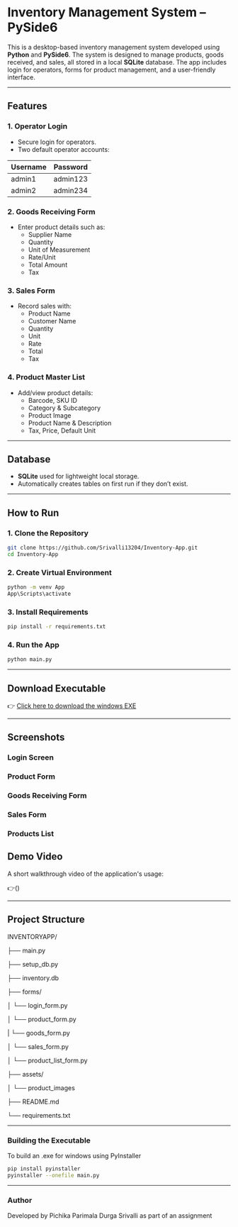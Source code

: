 # Inventory Management System – PySide6

This is a desktop-based inventory management system developed using **Python** and **PySide6**. The system is designed to manage products, goods received, and sales, all stored in a local **SQLite** database. The app includes login for operators, forms for product management, and a user-friendly interface.

---

## Features

### 1. Operator Login
- Secure login for operators.
- Two default operator accounts:
  
| Username | Password |
|----------|----------|
|  admin1  | admin123 |
|  admin2  | admin234 |

### 2. Goods Receiving Form
- Enter product details such as:
  - Supplier Name
  - Quantity
  - Unit of Measurement
  - Rate/Unit
  - Total Amount
  - Tax

### 3. Sales Form
- Record sales with:
  - Product Name
  - Customer Name
  - Quantity
  - Unit
  - Rate
  - Total
  - Tax

### 4. Product Master List
- Add/view product details:
  - Barcode, SKU ID
  - Category & Subcategory
  - Product Image
  - Product Name & Description
  - Tax, Price, Default Unit

---

## Database

- **SQLite** used for lightweight local storage.
- Automatically creates tables on first run if they don’t exist.

---

## How to Run

### 1. Clone the Repository

```bash
git clone https://github.com/Srivalli13204/Inventory-App.git
cd Inventory-App
```

### 2. Create Virtual Environment

```bash
python -m venv App
App\Scripts\activate
```

### 3. Install Requirements

```bash
pip install -r requirements.txt
```

### 4. Run the App

```bash
python main.py
```
---

## Download Executable
👉 [Click here to download the windows EXE](https://drive.google.com/file/d/1H9KBt6P8Px9euE9y02ASxobkz55rip09/view?usp=sharing)

---

## Screenshots

### Login Screen

### Product Form

### Goods Receiving Form

### Sales Form

### Products List 

## Demo Video
A short walkthrough video of the application's usage:

👉()

---

## Project Structure
INVENTORYAPP/

├── main.py

├── setup_db.py

├── inventory.db

├── forms/

│   └── login_form.py

│   └── product_form.py

|   └── goods_form.py

│   └── sales_form.py

│   └── product_list_form.py

├── assets/

│   └── product_images

├── README.md

└── requirements.txt

---

### Building the Executable

To build an .exe for windows using PyInstaller
```bash
pip install pyinstaller
pyinstaller --onefile main.py
```

---

### Author
Developed by Pichika Parimala Durga Srivalli as part of an assignment
